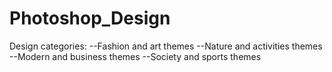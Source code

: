 # Photoshop_Design
Design categories: --Fashion and art themes --Nature and activities themes --Modern and business themes --Society and sports themes

